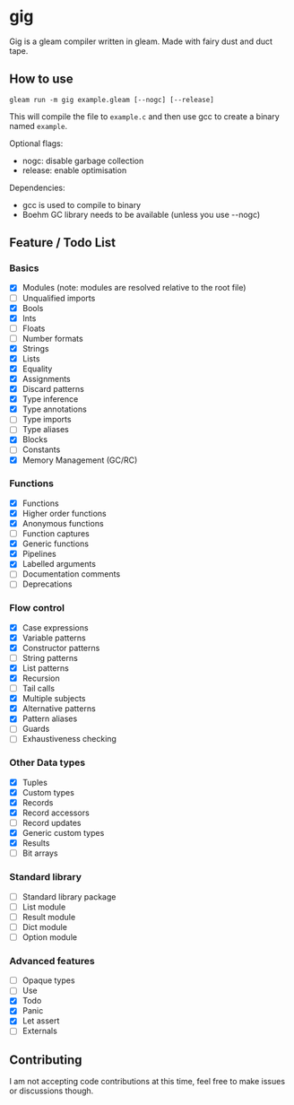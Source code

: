 # gig

Gig is a gleam compiler written in gleam. Made with fairy dust and duct tape.

## How to use

`gleam run -m gig example.gleam [--nogc] [--release]`

This will compile the file to `example.c` and then use gcc to create a binary named `example`.

Optional flags:
- nogc: disable garbage collection
- release: enable optimisation

Dependencies:
- gcc is used to compile to binary
- Boehm GC library needs to be available (unless you use --nogc)

## Feature / Todo List

### Basics

- [x] Modules (note: modules are resolved relative to the root file)
- [ ] Unqualified imports
- [x] Bools
- [x] Ints
- [ ] Floats
- [ ] Number formats
- [x] Strings
- [x] Lists
- [x] Equality
- [x] Assignments
- [x] Discard patterns
- [x] Type inference
- [x] Type annotations
- [ ] Type imports
- [ ] Type aliases
- [x] Blocks
- [ ] Constants
- [x] Memory Management (GC/RC)

### Functions

- [x] Functions
- [x] Higher order functions
- [x] Anonymous functions
- [ ] Function captures
- [x] Generic functions
- [x] Pipelines
- [x] Labelled arguments
- [ ] Documentation comments
- [ ] Deprecations

### Flow control

- [x] Case expressions
- [x] Variable patterns
- [x] Constructor patterns
- [ ] String patterns
- [x] List patterns
- [x] Recursion
- [ ] Tail calls
- [x] Multiple subjects
- [x] Alternative patterns
- [x] Pattern aliases
- [ ] Guards
- [ ] Exhaustiveness checking

### Other Data types

- [x] Tuples
- [x] Custom types
- [x] Records
- [x] Record accessors
- [ ] Record updates
- [x] Generic custom types
- [x] Results
- [ ] Bit arrays

### Standard library

- [ ] Standard library package
- [ ] List module
- [ ] Result module
- [ ] Dict module
- [ ] Option module

### Advanced features

- [ ] Opaque types
- [ ] Use
- [x] Todo
- [x] Panic
- [x] Let assert
- [ ] Externals

## Contributing

I am not accepting code contributions at this time, feel free to make issues or discussions though.
